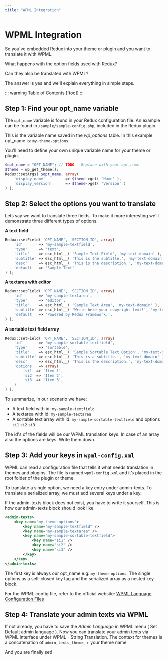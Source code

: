 ```yaml
---
title: "WPML Integration"
---
```


# WPML Integration
So you've embedded Redux into your theme or plugin and you want to translate it with WPML.

What happens with the option fields used with Redux?

Can they also be translated with WPML?

The answer is yes and we'll explain everything in simple steps.

::: warning Table of Contents
[[toc]]
:::


## Step 1: Find your opt_name variable
The `opt_name` variable is found in your Redux configuration file. An example can be found in 
`/sample/sample-config.php`, included in the Redux plugin.

This is the variable name saved in the *wp_options* table. In this example opt_name is: `my-theme-options`.

You'll need to define your own unique variable name for your theme or plugin.
```php
$opt_name = "OPT_NAME"; // TODO - Replace with your opt_name
$theme = wp_get_theme();
Redux::setArgs( $opt_name, array(
    'display_name'         => $theme->get( 'Name' ),
    'display_version'      => $theme->get( 'Version' )
) );
```
        
## Step 2: Select the options you want to translate
Lets say we want to translate three fields. To make it more interesting we'll demonstrate three different types of options.

**A text field**
```php
Redux::setField( 'OPT_NAME', 'SECTION_ID', array( 
    'id'       => 'my-sample-textfield',
    'type'     => 'text',
    'title'    => esc_html__( 'Sample Text Field', 'my-text-domain' ),
    'subtitle' => esc_html__( 'This is the subtitle.', 'my-text-domain' ),
    'desc'     => esc_html__( 'This is the description.', 'my-text-domain' ),
    'default'  => 'Sample Text'
) );
```    

**A textarea with editor**
```php
Redux::setField( 'OPT_NAME', 'SECTION_ID', array( 
    'id'       => 'my-sample-textarea',
    'type'     => 'editor',
    'title'    => esc_html__( 'Sample Text Area', 'my-text-domain' ),
    'subtitle' => esc_html__( 'Write here your copyright text!', 'my-text-domain' ),
    'default'  => 'Powered by Redux Framework.',
) );    
```

**A sortable text field array**
```php
Redux::setField( 'OPT_NAME', 'SECTION_ID', array( 
    'id'       => 'my-sample-sortable-textfield',
    'type'     => 'sortable',
    'title'    => esc_html__( 'Sample Sortable Text Option', 'my-text-domain' ),
    'subtitle' => esc_html__( 'This is a subtitle.', 'my-text-domain' ),
    'desc'     => esc_html__( 'This is the description.', 'my-text-domain' ),
    'options'  => array(
        'si1' => 'Item 1',
        'si2' => 'Item 2',
        'si3' => 'Item 3',
    )
) );
```

To summarize, in our scenario we have:

- A text field with id: `my-sample-textfield`
- A textarea with id: `my-sample-textarea`
- A sortable text array with id: `my-sample-sortable-textfield` and options `si1` `si2` `si3`

The id's of the fields will be our WPML translation keys. In case of an array also the options are keys. Write them down.

## Step 3: Add your keys in `wpml-config.xml`

WPML can read a configuration file that tells it what needs translation in themes and plugins. The file is named 
`wpml-config.xml` and it’s placed in the root folder of the plugin or theme.

To translate a single option, we need a key entry under admin-texts. To translate a serialized array, we must add 
several keys under a key.

If the admin-texts block does not exist, you have to write it yourself.
This is how our admin-texts block should look like.
```xml
<admin-texts>
    <key name="my-theme-options">
        <key name="my-sample-textfield" />
        <key name="my-sample-textarea" />
        <key name="my-sample-sortable-textfield">
            <key name="si1" />
            <key name="si2" />
            <key name="si3" />
        </key>
    </key> 
</admin-texts>
```

The first key is always our opt_name e.g: `my-theme-options`. The single options as a self-closed key tag and the 
serialized array as a nested key block.

For the WPML config file, refer to the official website: [WPML Language Configuration Files](http://wpml.org/documentation/support/language-configuration-files/)

## Step 4: Translate your admin texts via WPML

If not already, you have to save the *Admin Language* in WPML menu ( Set Default admin language ). Now you can translate 
your admin texts via WPML interface under WPML - String Translation. The context for themes is a concatenation of 
`admin_texts_theme_` + your theme name

And you are finally set! 
